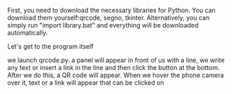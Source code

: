 First, you need to download the necessary libraries for Python.
You can download them yourself:qrcode, segno, tkinter.
Alternatively, you can simply run "import library.bat" and everything will be downloaded automatically.

Let's get to the program itself

we launch qrcode.py. a panel will appear in front of us with a line, we write any text or insert a link in the line and then click the button at the bottom. 
After we do this, a QR code will appear. When we hover the phone camera over it, text or a link will appear that can be clicked on
